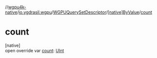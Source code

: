 //[wgpu4k-native](../../../../index.md)/[io.ygdrasil.wgpu](../../index.md)/[WGPUQuerySetDescriptor](../index.md)/[[native]ByValue](index.md)/[count](count.md)

# count

[native]\
open override var [count](count.md): [UInt](https://kotlinlang.org/api/core/kotlin-stdlib/kotlin/-u-int/index.html)